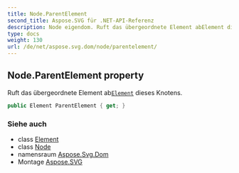 ```yaml
---
title: Node.ParentElement
second_title: Aspose.SVG für .NET-API-Referenz
description: Node eigendom. Ruft das übergeordnete Element abElement dieses Knotens.
type: docs
weight: 130
url: /de/net/aspose.svg.dom/node/parentelement/
---
```

## Node.ParentElement property

Ruft das übergeordnete Element ab[`Element`](../../element/) dieses Knotens.

```csharp
public Element ParentElement { get; }
```

### Siehe auch

* class [Element](../../element/)
* class [Node](../)
* namensraum [Aspose.Svg.Dom](../../node/)
* Montage [Aspose.SVG](../../../)


